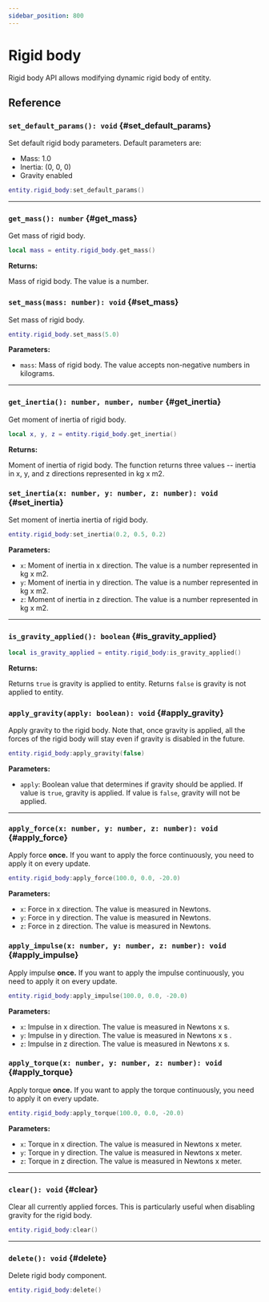 ```yaml
---
sidebar_position: 800
---
```


# Rigid body

Rigid body API allows modifying dynamic rigid body of entity.

## Reference

### `set_default_params(): void` {#set_default_params}

Set default rigid body parameters. Default parameters are:

- Mass: 1.0
- Inertia: (0, 0, 0)
- Gravity enabled

```lua
entity.rigid_body:set_default_params()
```

---

### `get_mass(): number` {#get_mass}

Get mass of rigid body.

```lua
local mass = entity.rigid_body.get_mass()
```

**Returns:**

Mass of rigid body. The value is a number.

### `set_mass(mass: number): void` {#set_mass}

Set mass of rigid body.

```lua
entity.rigid_body.set_mass(5.0)
```

**Parameters:**

- `mass`: Mass of rigid body. The value accepts non-negative numbers in kilograms.

---

### `get_inertia(): number, number, number` {#get_inertia}

Get moment of inertia of rigid body.

```lua
local x, y, z = entity.rigid_body.get_inertia()
```

**Returns:**

Moment of inertia of rigid body. The function returns three values -- inertia in x, y, and z directions represented in kg x m2.

### `set_inertia(x: number, y: number, z: number): void` {#set_inertia}

Set moment of inertia inertia of rigid body.

```lua
entity.rigid_body:set_inertia(0.2, 0.5, 0.2)
```

**Parameters:**

- `x`: Moment of inertia in x direction. The value is a number represented in kg x m2.
- `y`: Moment of inertia in y direction. The value is a number represented in kg x m2.
- `z`: Moment of inertia in z direction. The value is a number represented in kg x m2.

---

### `is_gravity_applied(): boolean` {#is_gravity_applied}

```lua
local is_gravity_applied = entity.rigid_body:is_gravity_applied()
```

**Returns:**

Returns `true` is gravity is applied to entity. Returns `false` is gravity is not applied to entity.

### `apply_gravity(apply: boolean): void` {#apply_gravity}

Apply gravity to the rigid body. Note that, once gravity is applied, all the forces of the rigid body will stay even if gravity is disabled in the future.

```lua
entity.rigid_body:apply_gravity(false)
```

**Parameters:**

- `apply`: Boolean value that determines if gravity should be applied. If value is `true`, gravity is applied. If value is `false`, gravity will not be applied.

---

### `apply_force(x: number, y: number, z: number): void` {#apply_force}

Apply force **once.** If you want to apply the force continuously, you need to apply it on every update.

```lua
entity.rigid_body:apply_force(100.0, 0.0, -20.0)
```

**Parameters:**

- `x`: Force in x direction. The value is measured in Newtons.
- `y`: Force in y direction. The value is measured in Newtons.
- `z`: Force in z direction. The value is measured in Newtons.

### `apply_impulse(x: number, y: number, z: number): void` {#apply_impulse}

Apply impulse **once.** If you want to apply the impulse continuously, you need to apply it on every update.

```lua
entity.rigid_body:apply_impulse(100.0, 0.0, -20.0)
```

**Parameters:**

- `x`: Impulse in x direction. The value is measured in Newtons x s.
- `y`: Impulse in y direction. The value is measured in Newtons x s .
- `z`: Impulse in z direction. The value is measured in Newtons x s.

### `apply_torque(x: number, y: number, z: number): void` {#apply_torque}

Apply torque **once.** If you want to apply the torque continuously, you need to apply it on every update.

```lua
entity.rigid_body:apply_torque(100.0, 0.0, -20.0)
```

**Parameters:**

- `x`: Torque in x direction. The value is measured in Newtons x meter.
- `y`: Torque in y direction. The value is measured in Newtons x meter.
- `z`: Torque in z direction. The value is measured in Newtons x meter.

---

### `clear(): void` {#clear}

Clear all currently applied forces. This is particularly useful when disabling gravity for the rigid body.

```lua
entity.rigid_body:clear()
```

---

### `delete(): void` {#delete}

Delete rigid body component.

```lua
entity.rigid_body:delete()
```
